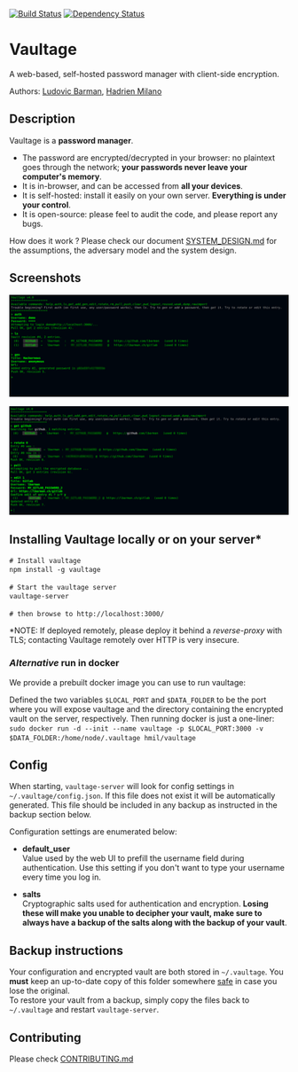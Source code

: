[![Build Status](https://travis-ci.org/lbarman/vaultage.svg)](https://travis-ci.org/lbarman/vaultage) 
[![Dependency Status](https://david-dm.org/lbarman/vaultage.svg)](https://david-dm.org/lbarman/vaultage) 

# Vaultage

A web-based, self-hosted password manager with client-side encryption.

Authors: [Ludovic Barman](https://github.com/lbarman/), [Hadrien Milano](https://github.com/hmil/)

## Description

Vaultage is a **password manager**.

- The password are encrypted/decrypted in your browser: no plaintext goes through the network; **your passwords never leave your computer's memory**.
- It is in-browser, and can be accessed from **all your devices**.
- It is self-hosted: install it easily on your own server. **Everything is under your control**.
- It is open-source: please feel to audit the code, and please report any bugs.

How does it work ? Please check our document [SYSTEM_DESIGN.md](SYSTEM_DESIGN.md) for the assumptions, the adversary model and the system design.

## Screenshots

![Vaultage demo 1](https://raw.githubusercontent.com/lbarman/vaultage/master/resources/screenshot1.png "Vaultage demo 1")

![Vaultage demo 2](https://raw.githubusercontent.com/lbarman/vaultage/master/resources/screenshot2.png "Vaultage demo 2")

## Installing Vaultage locally or on your server*

```
# Install vaultage
npm install -g vaultage

# Start the vaultage server
vaultage-server

# then browse to http://localhost:3000/
```

*NOTE: If deployed remotely, please deploy it behind a *reverse-proxy* with TLS; contacting Vaultage remotely over HTTP is very insecure.

### _Alternative_ run in docker

We provide a prebuilt docker image you can use to run vaultage:

Defined the two variables `$LOCAL_PORT` and `$DATA_FOLDER` to be the port where you will expose vaultage and the directory containing the encrypted vault on the server, respectively.
Then running docker is just a one-liner:
`sudo docker run -d --init --name vaultage -p $LOCAL_PORT:3000 -v $DATA_FOLDER:/home/node/.vaultage hmil/vaultage`

## Config

When starting, `vaultage-server` will look for config settings in `~/.vaultage/config.json`. If this file does not exist it will be automatically generated. This file should be included in any backup as instructed in the backup section below.

Configuration settings are enumerated below:

- **default_user**  
Value used by the web UI to prefill the username field during authentication. Use this setting if you don't want to type your username every time you log in.

- **salts**  
Cryptographic salts used for authentication and encryption. **Losing these will make you unable to decipher your vault, make sure to always have a backup of the salts along with the backup of your vault**.

## Backup instructions

Your configuration and encrypted vault are both stored in `~/.vaultage`. You **must** keep an up-to-date copy of this folder somewhere [safe](https://en.wikipedia.org/wiki/Information_security#Key_concepts) in case you lose the original.  
To restore your vault from a backup, simply copy the files back to `~/.vaultage` and restart `vaultage-server`.

## Contributing

Please check [CONTRIBUTING.md](CONTRIBUTING.md)
